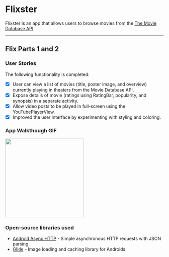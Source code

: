# Flixster
Flixster is an app that allows users to browse movies from the [The Movie Database API](https://developers.themoviedb.org/3/getting-started/introduction).

---

## Flix Parts 1 and 2

### User Stories

The following functionality is completed:
- [x] User can view a list of movies (title, poster image, and overview) currently playing in theaters from the Movie Database API.
- [x] Expose details of movie (ratings using RatingBar, popularity, and synopsis) in a separate activity.
- [x] Allow video posts to be played in full-screen using the YouTubePlayerView.
- [x] Improved the user interface by experimenting with styling and coloring.

### App Walkthough GIF

<img src="flixster.gif?raw=true" width="250">

### Open-source libraries used

- [Android Async HTTP](https://github.com/codepath/CPAsyncHttpClient) - Simple asynchronous HTTP requests with JSON parsing
- [Glide](https://github.com/bumptech/glide) - Image loading and caching library for Androids
